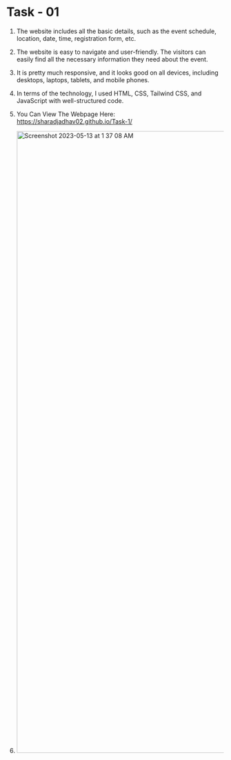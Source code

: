 # Task - 01

1. The website includes all the basic details, such as the event schedule, location, date, time, registration form, etc.

2. The website is easy to navigate and user-friendly. The visitors can easily find all the necessary information they need about the event. 
3. It is pretty much responsive, and it looks good on all devices, including desktops, laptops, tablets, and mobile phones.
4. In terms of the technology, I used HTML, CSS, Tailwind CSS, and JavaScript with well-structured code.
5. You Can View The Webpage Here: https://sharadjadhav02.github.io/Task-1/
6. <img width="1440" alt="Screenshot 2023-05-13 at 1 37 08 AM" src="https://github.com/sharadjadhav02/Task-1/assets/130732706/25de9f5e-5891-401e-8628-5ba5c873a0f7">

